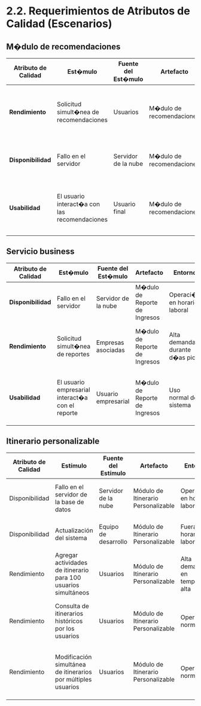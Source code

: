 # 2.2. Requerimientos de Atributos de Calidad (Escenarios)


## M�dulo de recomendaciones

| **Atributo de Calidad** | **Est�mulo**                              | **Fuente del Est�mulo**          | **Artefacto**                | **Entorno**                        | **Respuesta**                                    | **Medida de Respuesta**                             |
|-------------------------|-------------------------------------------|----------------------------------|------------------------------|------------------------------------|-------------------------------------------------|----------------------------------------------------|
| **Rendimiento**          | Solicitud simult�nea de recomendaciones   | Usuarios                         | M�dulo de recomendaciones     | Alta demanda en temporada alta     | El sistema debe generar las recomendaciones sin retrasos visibles | El tiempo de respuesta no debe superar los 2 segundos |
| **Disponibilidad**       | Fallo en el servidor                     | Servidor de la nube              | M�dulo de recomendaciones     | Operaci�n en horario laboral       | El sistema debe pasar autom�ticamente a un servidor de respaldo  | El m�dulo est� disponible el 99.9% del tiempo |
| **Usabilidad**           | El usuario interact�a con las recomendaciones | Usuario final                   | M�dulo de recomendaciones     | Uso normal del sistema             | Las recomendaciones deben ser f�ciles de aceptar, rechazar o guardar | El usuario puede realizar estas acciones en menos de 3 clics |


## Servicio business

| **Atributo de Calidad** | **Est�mulo**                              | **Fuente del Est�mulo**          | **Artefacto**                | **Entorno**                        | **Respuesta**                                    | **Medida de Respuesta**                             |
|-------------------------|-------------------------------------------|----------------------------------|------------------------------|------------------------------------|-------------------------------------------------|----------------------------------------------------|
| **Disponibilidad**       | Fallo en el servidor                     | Servidor de la nube              | M�dulo de Reporte de Ingresos | Operaci�n en horario laboral       | El sistema debe pasar autom�ticamente a un servidor de respaldo  | El m�dulo debe estar disponible el 99.9% del tiempo |
| **Rendimiento**          | Solicitud simult�nea de reportes          | Empresas asociadas               | M�dulo de Reporte de Ingresos | Alta demanda durante d�as pico     | El sistema debe generar los reportes sin retrasos perceptibles  | El tiempo de generaci�n no debe exceder los 3 segundos |
| **Usabilidad**           | El usuario empresarial interact�a con el reporte | Usuario empresarial             | M�dulo de Reporte de Ingresos | Uso normal del sistema             | La interfaz debe permitir aplicar filtros y exportar datos de manera sencilla | El usuario puede generar y exportar un reporte en menos de 3 clics | 3 clics |


## Itinerario personalizable
| Atributo de Calidad  | Estímulo                                                        | Fuente del Estímulo         | Artefacto                      | Entorno                     | Respuesta                                                                                      | Medida de Respuesta                                             |
|----------------------|-----------------------------------------------------------------|-----------------------------|-------------------------------|-----------------------------|------------------------------------------------------------------------------------------------|----------------------------------------------------------------|
| Disponibilidad       | Fallo en el servidor de la base de datos                        | Servidor de la nube          | Módulo de Itinerario Personalizable | Operación en horario laboral | El sistema cambia automáticamente a un servidor de respaldo                                    | El sistema está disponible el 99.9% del tiempo al año           |
| Disponibilidad       | Actualización del sistema                                       | Equipo de desarrollo         | Módulo de Itinerario Personalizable | Fuera del horario laboral    | El sistema entra en modo de mantenimiento programado                                           | El tiempo de inactividad es menor de 10 minutos                 |
| Rendimiento          | Agregar actividades de itinerario para 100 usuarios simultáneos  | Usuarios                     | Módulo de Itinerario Personalizable | Alta demanda en temporada alta | El sistema debe procesar las solicitudes sin retraso significativo                             | El tiempo de respuesta no supera los 2 segundos                 |
| Rendimiento          | Consulta de itinerarios históricos por los usuarios             | Usuarios                     | Módulo de Itinerario Personalizable | Operación normal             | El sistema debe devolver los datos históricos solicitados en un tiempo razonable               | El tiempo de respuesta no excede los 5 segundos por 1 millón de registros |
| Rendimiento          | Modificación simultánea de itinerarios por múltiples usuarios    | Usuarios                     | Módulo de Itinerario Personalizable | Operación normal             | El sistema procesa todas las modificaciones sin pérdida de datos ni retrasos perceptibles      | Las modificaciones son procesadas en menos de 3 segundos        |

